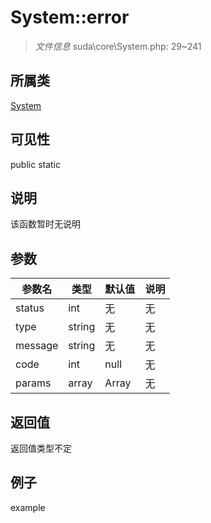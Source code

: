 # System::error

> *文件信息* suda\core\System.php: 29~241
## 所属类 

[System](../System.md)

## 可见性

  public  static
## 说明

该函数暂时无说明

## 参数

| 参数名 | 类型 | 默认值 | 说明 |
|--------|-----|-------|-------|
| status |  int | 无 | 无 |
| type |  string | 无 | 无 |
| message |  string | 无 | 无 |
| code |  int | null | 无 |
| params |  array | Array | 无 |

## 返回值
返回值类型不定

## 例子

example